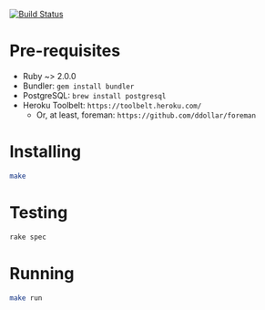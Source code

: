 [![Build Status](https://snap-ci.com/thoughtworks/tw-in-out/branch/master/build_image)](https://snap-ci.com/thoughtworks/tw-in-out/branch/master)

# Pre-requisites

* Ruby ~> 2.0.0
* Bundler: `gem install bundler`
* PostgreSQL: `brew install postgresql`
* Heroku Toolbelt: `https://toolbelt.heroku.com/`
	- Or, at least, foreman: `https://github.com/ddollar/foreman`

# Installing

```bash
make
```

# Testing

```bash
rake spec
```

# Running

```bash
make run
```
